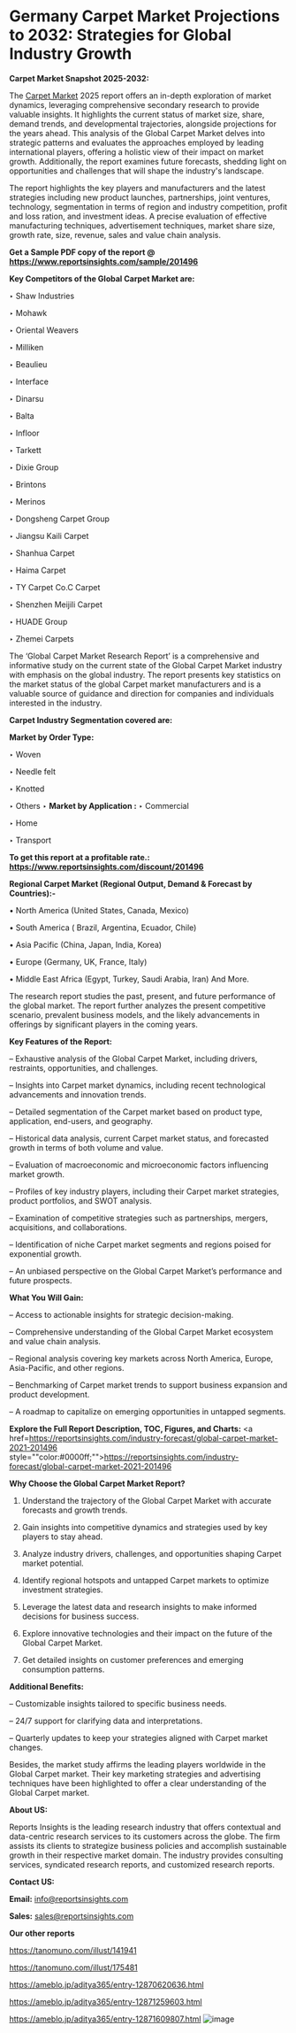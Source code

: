 # Germany Carpet Market Projections to 2032: Strategies for Global Industry Growth

<strong>Carpet Market Snapshot 2025-2032:</strong>

The <a href=https://www.reportsinsights.com/sample/201496>Carpet Market</a> 2025 report offers an in-depth exploration of market dynamics, leveraging comprehensive secondary research to provide valuable insights. It highlights the current status of market size, share, demand trends, and developmental trajectories, alongside projections for the years ahead. This analysis of the Global Carpet Market delves into strategic patterns and evaluates the approaches employed by leading international players, offering a holistic view of their impact on market growth. Additionally, the report examines future forecasts, shedding light on opportunities and challenges that will shape the industry's landscape.

The report highlights the key players and manufacturers and the latest strategies including new product launches, partnerships, joint ventures, technology, segmentation in terms of region and industry competition, profit and loss ration, and investment ideas. A precise evaluation of effective manufacturing techniques, advertisement techniques, market share size, growth rate, size, revenue, sales and value chain analysis.

<strong>Get a Sample PDF copy of the report @ <a href=https://www.reportsinsights.com/sample/201496 style=color:#0000ff;>https://www.reportsinsights.com/sample/201496</a></strong>

<strong>Key Competitors of the Global Carpet Market are:</strong>

‣ Shaw Industries

‣ Mohawk

‣ Oriental Weavers

‣ Milliken

‣ Beaulieu

‣ Interface

‣ Dinarsu

‣ Balta

‣ Infloor

‣ Tarkett

‣ Dixie Group

‣ Brintons

‣ Merinos

‣ Dongsheng Carpet Group

‣ Jiangsu Kaili Carpet

‣ Shanhua Carpet

‣ Haima Carpet

‣ TY Carpet
 Co.C Carpet

‣ Shenzhen Meijili Carpet

‣ HUADE Group

‣ Zhemei Carpets

The ‘Global Carpet Market Research Report’ is a comprehensive and informative study on the current state of the Global Carpet Market industry with emphasis on the global industry. The report presents key statistics on the market status of the global Carpet market manufacturers and is a valuable source of guidance and direction for companies and individuals interested in the industry.

<strong>Carpet Industry Segmentation covered are:</strong>

<strong>Market by Order Type: </strong>

‣ Woven

‣ Needle felt

‣ Knotted

‣ Others
‣ 
<strong>Market by Application :</strong>
‣ Commercial

‣ Home

‣ Transport

<strong>To get this report at a profitable rate.: <a href=https://www.reportsinsights.com/discount/201496 style=color:#0000ff;>https://www.reportsinsights.com/discount/201496</a></strong>

<strong>Regional Carpet Market (Regional Output, Demand &amp; Forecast by Countries):-</strong>

• North America (United States, Canada, Mexico)

• South America ( Brazil, Argentina, Ecuador, Chile)

• Asia Pacific (China, Japan, India, Korea)

• Europe (Germany, UK, France, Italy)

• Middle East Africa (Egypt, Turkey, Saudi Arabia, Iran) And More.

The research report studies the past, present, and future performance of the global market. The report further analyzes the present competitive scenario, prevalent business models, and the likely advancements in offerings by significant players in the coming years.

<strong>Key Features of the Report:</strong>

– Exhaustive analysis of the Global Carpet Market, including drivers, restraints, opportunities, and challenges.

– Insights into Carpet market dynamics, including recent technological advancements and innovation trends.

– Detailed segmentation of the Carpet market based on product type, application, end-users, and geography.

– Historical data analysis, current Carpet market status, and forecasted growth in terms of both volume and value.

– Evaluation of macroeconomic and microeconomic factors influencing market growth.

– Profiles of key industry players, including their Carpet market strategies, product portfolios, and SWOT analysis.

– Examination of competitive strategies such as partnerships, mergers, acquisitions, and collaborations.

– Identification of niche Carpet market segments and regions poised for exponential growth.

– An unbiased perspective on the Global Carpet Market’s performance and future prospects.

<strong>What You Will Gain:</strong>

– Access to actionable insights for strategic decision-making.

– Comprehensive understanding of the Global Carpet Market ecosystem and value chain analysis.

– Regional analysis covering key markets across North America, Europe, Asia-Pacific, and other regions.

– Benchmarking of Carpet market trends to support business expansion and product development.

– A roadmap to capitalize on emerging opportunities in untapped segments.

<strong>Explore the Full Report Description, TOC, Figures, and Charts:</strong>
<a href=https://reportsinsights.com/industry-forecast/global-carpet-market-2021-201496 style=""color:#0000ff;"">https://reportsinsights.com/industry-forecast/global-carpet-market-2021-201496</a>

<strong>Why Choose the Global Carpet Market Report?</strong>

1. Understand the trajectory of the Global Carpet Market with accurate forecasts and growth trends.

2. Gain insights into competitive dynamics and strategies used by key players to stay ahead.

3. Analyze industry drivers, challenges, and opportunities shaping Carpet market potential.

4. Identify regional hotspots and untapped Carpet markets to optimize investment strategies.

5. Leverage the latest data and research insights to make informed decisions for business success.

6. Explore innovative technologies and their impact on the future of the Global Carpet Market.

7. Get detailed insights on customer preferences and emerging consumption patterns.

<strong>Additional Benefits:</strong>

– Customizable insights tailored to specific business needs.

– 24/7 support for clarifying data and interpretations.

– Quarterly updates to keep your strategies aligned with Carpet market changes.

Besides, the market study affirms the leading players worldwide in the Global Carpet market. Their key marketing strategies and advertising techniques have been highlighted to offer a clear understanding of the Global Carpet market.

<strong><strong>About US</strong>:</strong>

Reports Insights is the leading research industry that offers contextual and data-centric research services to its customers across the globe. The firm assists its clients to strategize business policies and accomplish sustainable growth in their respective market domain. The industry provides consulting services, syndicated research reports, and customized research reports.

<strong>Contact US:</strong>

<p class=><b>Email:</b> <a href=mailto:info@reportsinsights.com>info@reportsinsights.com</a></p>
<p class=><b>Sales:</b> <a href=mailto:sales@reportsinsights.com>sales@reportsinsights.com</a></p>

<strong>Our other reports</strong>

<a href=https://tanomuno.com/illust/141941>https://tanomuno.com/illust/141941</a>

<a href=https://tanomuno.com/illust/175481>https://tanomuno.com/illust/175481</a>

<a href=https://ameblo.jp/aditya365/entry-12870620636.html>https://ameblo.jp/aditya365/entry-12870620636.html</a>

<a href=https://ameblo.jp/aditya365/entry-12871259603.html>https://ameblo.jp/aditya365/entry-12871259603.html</a>

<a href=https://ameblo.jp/aditya365/entry-12871609807.html>https://ameblo.jp/aditya365/entry-12871609807.html</a>
![image](https://github.com/user-attachments/assets/f7e5a13a-a881-43a9-80fa-044a7d458e38)
